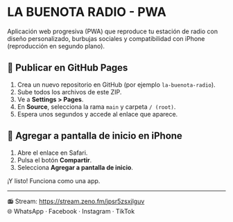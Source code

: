 # LA BUENOTA RADIO - PWA

Aplicación web progresiva (PWA) que reproduce tu estación de radio con diseño personalizado, burbujas sociales y compatibilidad con iPhone (reproducción en segundo plano).

## 🚀 Publicar en GitHub Pages

1. Crea un nuevo repositorio en GitHub (por ejemplo `la-buenota-radio`).
2. Sube todos los archivos de este ZIP.
3. Ve a **Settings > Pages**.
4. En **Source**, selecciona la rama `main` y carpeta `/ (root)`.
5. Espera unos segundos y accede al enlace que aparece.

## 📱 Agregar a pantalla de inicio en iPhone

1. Abre el enlace en Safari.
2. Pulsa el botón **Compartir**.
3. Selecciona **Agregar a pantalla de inicio**.

¡Y listo! Funciona como una app.

---

📻 Stream: https://stream.zeno.fm/jpsr5zsxjlguv  
🌐 WhatsApp · Facebook · Instagram · TikTok